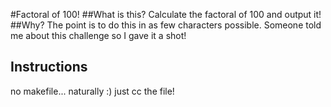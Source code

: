 
#Factoral of 100!
##What is this?
Calculate the factoral of 100 and output it!
##Why?
The point is to do this in as few characters possible. Someone told me about this challenge so I gave it a shot!
## Instructions
no makefile... naturally :)
just cc the file!
